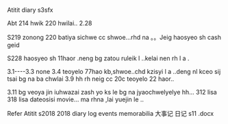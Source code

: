 Atitit diary s3sfx 





















Abt 214 hwik     220 hwilai..
2.28    



S219 zonong
220   batiya sichwe cc shwoe...rhd na   。。Jeig  haosyeo sh cash geid
 
S228  haosyeo sh 11haor .neng bg zatou ruleik l ..kelai nen rh l a .

 3.1----3.3 none 
3.4   teoyelo 77hao kb,shwoe..chd kzisyi l a ..deng nl kceo sij tsai  bg na ba chwlai 
3.9  hh rh neig cc 20c  teoyelo  22 haor..


3.11  bg veoya jin iuhwazai zash yo ks le bg na jyaochwelyelye hh...
312   lisa 
318  lisa dateosisi movie...  ma rhna ,lai yuejin le ..


Refer
Atitit s2018 2018 diary log  events memorabilia 大事记 日记  s11 .docx

